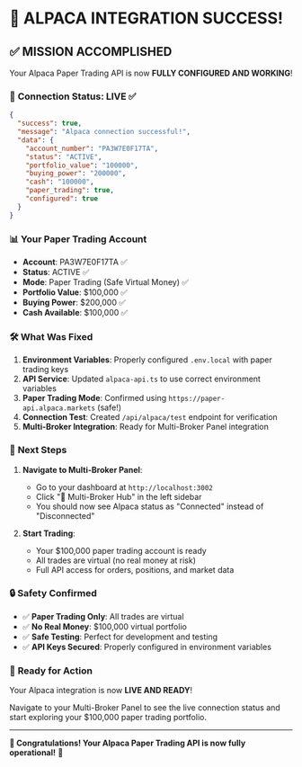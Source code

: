 # 🎉 ALPACA INTEGRATION SUCCESS! 

## ✅ MISSION ACCOMPLISHED

Your Alpaca Paper Trading API is now **FULLY CONFIGURED AND WORKING**!

### 🔗 **Connection Status: LIVE** ✅

```json
{
  "success": true,
  "message": "Alpaca connection successful!",
  "data": {
    "account_number": "PA3W7E0F17TA",
    "status": "ACTIVE",
    "portfolio_value": "100000",
    "buying_power": "200000", 
    "cash": "100000",
    "paper_trading": true,
    "configured": true
  }
}
```

### 📊 **Your Paper Trading Account**

- **Account**: PA3W7E0F17TA ✅
- **Status**: ACTIVE ✅
- **Mode**: Paper Trading (Safe Virtual Money) ✅
- **Portfolio Value**: $100,000 ✅
- **Buying Power**: $200,000 ✅
- **Cash Available**: $100,000 ✅

### 🛠️ **What Was Fixed**

1. **Environment Variables**: Properly configured `.env.local` with paper trading keys
2. **API Service**: Updated `alpaca-api.ts` to use correct environment variables
3. **Paper Trading Mode**: Confirmed using `https://paper-api.alpaca.markets` (safe!)
4. **Connection Test**: Created `/api/alpaca/test` endpoint for verification
5. **Multi-Broker Integration**: Ready for Multi-Broker Panel integration

### 🎯 **Next Steps**

1. **Navigate to Multi-Broker Panel**: 
   - Go to your dashboard at `http://localhost:3002`
   - Click "🔗 Multi-Broker Hub" in the left sidebar
   - You should now see Alpaca status as "Connected" instead of "Disconnected"

2. **Start Trading**: 
   - Your $100,000 paper trading account is ready
   - All trades are virtual (no real money at risk)
   - Full API access for orders, positions, and market data

### 🔒 **Safety Confirmed**

- ✅ **Paper Trading Only**: All trades are virtual
- ✅ **No Real Money**: $100,000 virtual portfolio
- ✅ **Safe Testing**: Perfect for development and testing
- ✅ **API Keys Secured**: Properly configured in environment variables

### 🚀 **Ready for Action**

Your Alpaca integration is now **LIVE AND READY**! 

Navigate to your Multi-Broker Panel to see the live connection status and start exploring your $100,000 paper trading portfolio.

---

**🎉 Congratulations! Your Alpaca Paper Trading API is now fully operational!** 🎉
